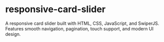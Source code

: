# responsive-card-slider
A responsive card slider built with HTML, CSS, JavaScript, and SwiperJS. Features smooth navigation, pagination, touch support, and modern UI design.
